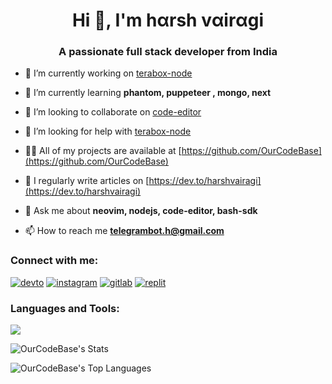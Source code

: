 <h1 align="center">Hi 👋, I'm hαrsh vαirαgi</h1>
<h3 align="center">A passionate full stack developer from India</h3>

- 🔭 I’m currently working on [terabox-node](https://github.com/OurCodeBase/terabox-node)

- 🌱 I’m currently learning **phantom, puppeteer , mongo, next**

- 👯 I’m looking to collaborate on [code-editor](https://github.com/OurCodeBase/code-editor)

- 🤝 I’m looking for help with [terabox-node](https://github.com/OurCodeBase/terabox-node)

- 👨‍💻 All of my projects are available at [https://github.com/OurCodeBase](https://github.com/OurCodeBase)

- 📝 I regularly write articles on [https://dev.to/harshvairagi](https://dev.to/harshvairagi)

- 💬 Ask me about **neovim, nodejs, code-editor, bash-sdk**

- 📫 How to reach me **telegrambot.h@gmail.com**

<h3 align="left">Connect with me:</h3>

[![devto](https://skillicons.dev/icons?i=devto)](https://dev.to/harshvairagi)
[![instagram](https://skillicons.dev/icons?i=instagram)](https://instagram.com/aspandapo)
[![gitlab](https://skillicons.dev/icons?i=gitlab)](https://gitlab.com/OurCodeBase)
[![replit](https://skillicons.dev/icons?i=replit)](https://replit.com/@harshvairagi)

<h3 align="left">Languages and Tools:</h3>
<p align="left">
  <img name="languages" src="https://skillicons.dev/icons?i=bash,c,cpp,html,css,js,go,py,vim,lua,react,bootstrap,materialui,tailwind,nodejs,expressjs,npm,django,nextjs,mongo,git,github,githubactions,linux&theme=dark&perline=5"/>
</p>

![OurCodeBase's Stats](https://github-readme-stats.vercel.app/api?username=OurCodeBase&theme=vue-dark&show_icons=true&hide_border=false&count_private=false)

![OurCodeBase's Top Languages](https://github-readme-stats.vercel.app/api/top-langs/?username=OurCodeBase&theme=vue-dark&show_icons=true&hide_border=false&layout=compact)
